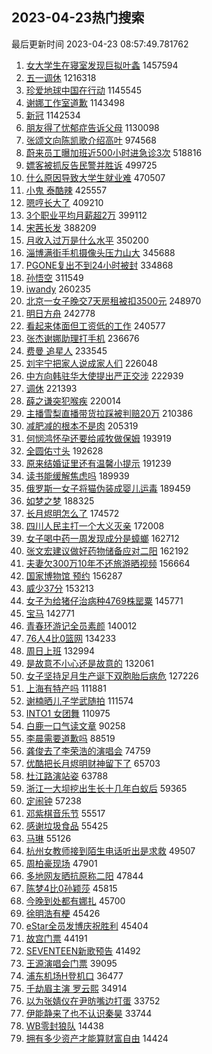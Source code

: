 ## 2023-04-23热门搜索 
最后更新时间 2023-04-23 08:57:49.781762 
1. [女大学生在寝室发现巨拟叶螽](https://s.weibo.com/weibo?q=%23%E5%A5%B3%E5%A4%A7%E5%AD%A6%E7%94%9F%E5%9C%A8%E5%AF%9D%E5%AE%A4%E5%8F%91%E7%8E%B0%E5%B7%A8%E6%8B%9F%E5%8F%B6%E8%9E%BD%23&t=31&band_rank=1&Refer=top) 1457594
1. [五一调休](https://s.weibo.com/weibo?q=%E4%BA%94%E4%B8%80%E8%B0%83%E4%BC%91&t=31&band_rank=2&Refer=top) 1216318
1. [珍爱地球中国在行动](https://s.weibo.com/weibo?q=%23%E7%8F%8D%E7%88%B1%E5%9C%B0%E7%90%83%E4%B8%AD%E5%9B%BD%E5%9C%A8%E8%A1%8C%E5%8A%A8%23&t=31&band_rank=3&Refer=top) 1145545
1. [谢娜工作室道歉](https://s.weibo.com/weibo?q=%23%E8%B0%A2%E5%A8%9C%E5%B7%A5%E4%BD%9C%E5%AE%A4%E9%81%93%E6%AD%89%23&t=31&band_rank=4&Refer=top) 1143498
1. [新冠](https://s.weibo.com/weibo?q=%E6%96%B0%E5%86%A0&t=31&band_rank=4&Refer=top) 1142534
1. [朋友得了忧郁症告诉父母](https://s.weibo.com/weibo?q=%E6%9C%8B%E5%8F%8B%E5%BE%97%E4%BA%86%E5%BF%A7%E9%83%81%E7%97%87%E5%91%8A%E8%AF%89%E7%88%B6%E6%AF%8D&t=31&band_rank=2&Refer=top) 1130098
1. [张颂文向陈凯歌介绍高叶](https://s.weibo.com/weibo?q=%23%E5%BC%A0%E9%A2%82%E6%96%87%E5%90%91%E9%99%88%E5%87%AF%E6%AD%8C%E4%BB%8B%E7%BB%8D%E9%AB%98%E5%8F%B6%23&t=31&band_rank=12&Refer=top) 974568
1. [蔚来员工曝加班近500小时进急诊3次](https://s.weibo.com/weibo?q=%23%E8%94%9A%E6%9D%A5%E5%91%98%E5%B7%A5%E6%9B%9D%E5%8A%A0%E7%8F%AD%E8%BF%91500%E5%B0%8F%E6%97%B6%E8%BF%9B%E6%80%A5%E8%AF%8A3%E6%AC%A1%23&t=31&band_rank=8&Refer=top) 518816
1. [嫖客被抓反告民警并胜诉](https://s.weibo.com/weibo?q=%23%E5%AB%96%E5%AE%A2%E8%A2%AB%E6%8A%93%E5%8F%8D%E5%91%8A%E6%B0%91%E8%AD%A6%E5%B9%B6%E8%83%9C%E8%AF%89%23&t=31&band_rank=1&Refer=top) 499725
1. [什么原因导致大学生就业难](https://s.weibo.com/weibo?q=%23%E4%BB%80%E4%B9%88%E5%8E%9F%E5%9B%A0%E5%AF%BC%E8%87%B4%E5%A4%A7%E5%AD%A6%E7%94%9F%E5%B0%B1%E4%B8%9A%E9%9A%BE%23&t=31&band_rank=9&Refer=top) 470507
1. [小鬼 泰酷辣](https://s.weibo.com/weibo?q=%E5%B0%8F%E9%AC%BC%20%E6%B3%B0%E9%85%B7%E8%BE%A3&t=31&band_rank=6&Refer=top) 425557
1. [嗯哼长大了](https://s.weibo.com/weibo?q=%E5%97%AF%E5%93%BC%E9%95%BF%E5%A4%A7%E4%BA%86&t=31&band_rank=11&Refer=top) 409210
1. [3个职业平均月薪超2万](https://s.weibo.com/weibo?q=%233%E4%B8%AA%E8%81%8C%E4%B8%9A%E5%B9%B3%E5%9D%87%E6%9C%88%E8%96%AA%E8%B6%852%E4%B8%87%23&t=31&band_rank=13&Refer=top) 399112
1. [宋茜长发](https://s.weibo.com/weibo?q=%E5%AE%8B%E8%8C%9C%E9%95%BF%E5%8F%91&t=31&band_rank=8&Refer=top) 388209
1. [月收入过万是什么水平](https://s.weibo.com/weibo?q=%23%E6%9C%88%E6%94%B6%E5%85%A5%E8%BF%87%E4%B8%87%E6%98%AF%E4%BB%80%E4%B9%88%E6%B0%B4%E5%B9%B3%23&t=31&band_rank=10&Refer=top) 350200
1. [淄博满街手机摄像头压力山大](https://s.weibo.com/weibo?q=%23%E6%B7%84%E5%8D%9A%E6%BB%A1%E8%A1%97%E6%89%8B%E6%9C%BA%E6%91%84%E5%83%8F%E5%A4%B4%E5%8E%8B%E5%8A%9B%E5%B1%B1%E5%A4%A7%23&t=31&band_rank=16&Refer=top) 345688
1. [PGONE复出不到24小时被封](https://s.weibo.com/weibo?q=%23PGONE%E5%A4%8D%E5%87%BA%E4%B8%8D%E5%88%B024%E5%B0%8F%E6%97%B6%E8%A2%AB%E5%B0%81%23&t=31&band_rank=5&Refer=top) 334868
1. [孙悟空](https://s.weibo.com/weibo?q=%E5%AD%99%E6%82%9F%E7%A9%BA&t=31&band_rank=17&Refer=top) 311549
1. [iwandy](https://s.weibo.com/weibo?q=iwandy&t=31&band_rank=18&Refer=top) 260235
1. [北京一女子晚交7天房租被扣3500元](https://s.weibo.com/weibo?q=%23%E5%8C%97%E4%BA%AC%E4%B8%80%E5%A5%B3%E5%AD%90%E6%99%9A%E4%BA%A47%E5%A4%A9%E6%88%BF%E7%A7%9F%E8%A2%AB%E6%89%A33500%E5%85%83%23&t=31&band_rank=19&Refer=top) 248970
1. [明日方舟](https://s.weibo.com/weibo?q=%E6%98%8E%E6%97%A5%E6%96%B9%E8%88%9F&t=31&band_rank=20&Refer=top) 242778
1. [看起来体面但工资低的工作](https://s.weibo.com/weibo?q=%23%E7%9C%8B%E8%B5%B7%E6%9D%A5%E4%BD%93%E9%9D%A2%E4%BD%86%E5%B7%A5%E8%B5%84%E4%BD%8E%E7%9A%84%E5%B7%A5%E4%BD%9C%23&t=31&band_rank=22&Refer=top) 240577
1. [张杰谢娜助理打手机](https://s.weibo.com/weibo?q=%23%E5%BC%A0%E6%9D%B0%E8%B0%A2%E5%A8%9C%E5%8A%A9%E7%90%86%E6%89%93%E6%89%8B%E6%9C%BA%23&t=31&band_rank=7&Refer=top) 236676
1. [费曼 追星人](https://s.weibo.com/weibo?q=%E8%B4%B9%E6%9B%BC%20%E8%BF%BD%E6%98%9F%E4%BA%BA&t=31&band_rank=22&Refer=top) 233545
1. [刘宇宁把家人说成家人们](https://s.weibo.com/weibo?q=%23%E5%88%98%E5%AE%87%E5%AE%81%E6%8A%8A%E5%AE%B6%E4%BA%BA%E8%AF%B4%E6%88%90%E5%AE%B6%E4%BA%BA%E4%BB%AC%23&t=31&band_rank=19&Refer=top) 226048
1. [中方向韩驻华大使提出严正交涉](https://s.weibo.com/weibo?q=%23%E4%B8%AD%E6%96%B9%E5%90%91%E9%9F%A9%E9%A9%BB%E5%8D%8E%E5%A4%A7%E4%BD%BF%E6%8F%90%E5%87%BA%E4%B8%A5%E6%AD%A3%E4%BA%A4%E6%B6%89%23&t=31&band_rank=24&Refer=top) 222939
1. [调休](https://s.weibo.com/weibo?q=%E8%B0%83%E4%BC%91&t=31&band_rank=45&Refer=top) 221393
1. [薛之谦突犯喉疾](https://s.weibo.com/weibo?q=%23%E8%96%9B%E4%B9%8B%E8%B0%A6%E7%AA%81%E7%8A%AF%E5%96%89%E7%96%BE%23&t=31&band_rank=21&Refer=top) 220014
1. [主播雪梨直播带货拉踩被判赔20万](https://s.weibo.com/weibo?q=%23%E4%B8%BB%E6%92%AD%E9%9B%AA%E6%A2%A8%E7%9B%B4%E6%92%AD%E5%B8%A6%E8%B4%A7%E6%8B%89%E8%B8%A9%E8%A2%AB%E5%88%A4%E8%B5%9420%E4%B8%87%23&t=31&band_rank=15&Refer=top) 210386
1. [减肥减的根本不是肉](https://s.weibo.com/weibo?q=%23%E5%87%8F%E8%82%A5%E5%87%8F%E7%9A%84%E6%A0%B9%E6%9C%AC%E4%B8%8D%E6%98%AF%E8%82%89%23&t=31&band_rank=26&Refer=top) 205319
1. [何悯鸿怀孕还要给戚牧做保姆](https://s.weibo.com/weibo?q=%23%E4%BD%95%E6%82%AF%E9%B8%BF%E6%80%80%E5%AD%95%E8%BF%98%E8%A6%81%E7%BB%99%E6%88%9A%E7%89%A7%E5%81%9A%E4%BF%9D%E5%A7%86%23&t=31&band_rank=20&Refer=top) 193919
1. [全圆佑寸头](https://s.weibo.com/weibo?q=%E5%85%A8%E5%9C%86%E4%BD%91%E5%AF%B8%E5%A4%B4&t=31&band_rank=30&Refer=top) 192628
1. [原来结婚证里还有温馨小提示](https://s.weibo.com/weibo?q=%23%E5%8E%9F%E6%9D%A5%E7%BB%93%E5%A9%9A%E8%AF%81%E9%87%8C%E8%BF%98%E6%9C%89%E6%B8%A9%E9%A6%A8%E5%B0%8F%E6%8F%90%E7%A4%BA%23&t=31&band_rank=31&Refer=top) 191239
1. [读书能缓解焦虑吗](https://s.weibo.com/weibo?q=%23%E8%AF%BB%E4%B9%A6%E8%83%BD%E7%BC%93%E8%A7%A3%E7%84%A6%E8%99%91%E5%90%97%23&t=31&band_rank=32&Refer=top) 189939
1. [俄罗斯一女子将猫伪装成婴儿运毒](https://s.weibo.com/weibo?q=%23%E4%BF%84%E7%BD%97%E6%96%AF%E4%B8%80%E5%A5%B3%E5%AD%90%E5%B0%86%E7%8C%AB%E4%BC%AA%E8%A3%85%E6%88%90%E5%A9%B4%E5%84%BF%E8%BF%90%E6%AF%92%23&t=31&band_rank=33&Refer=top) 189459
1. [如梦之梦](https://s.weibo.com/weibo?q=%E5%A6%82%E6%A2%A6%E4%B9%8B%E6%A2%A6&t=31&band_rank=34&Refer=top) 188325
1. [长月烬明怎么了](https://s.weibo.com/weibo?q=%23%E9%95%BF%E6%9C%88%E7%83%AC%E6%98%8E%E6%80%8E%E4%B9%88%E4%BA%86%23&t=31&band_rank=9&Refer=top) 174572
1. [四川人民主打一个大义灭亲](https://s.weibo.com/weibo?q=%E5%9B%9B%E5%B7%9D%E4%BA%BA%E6%B0%91%E4%B8%BB%E6%89%93%E4%B8%80%E4%B8%AA%E5%A4%A7%E4%B9%89%E7%81%AD%E4%BA%B2&t=31&band_rank=25&Refer=top) 172008
1. [女子喝中药一周发现成分是蟑螂](https://s.weibo.com/weibo?q=%23%E5%A5%B3%E5%AD%90%E5%96%9D%E4%B8%AD%E8%8D%AF%E4%B8%80%E5%91%A8%E5%8F%91%E7%8E%B0%E6%88%90%E5%88%86%E6%98%AF%E8%9F%91%E8%9E%82%23&t=31&band_rank=14&Refer=top) 162712
1. [张文宏建议做好药物储备应对二阳](https://s.weibo.com/weibo?q=%23%E5%BC%A0%E6%96%87%E5%AE%8F%E5%BB%BA%E8%AE%AE%E5%81%9A%E5%A5%BD%E8%8D%AF%E7%89%A9%E5%82%A8%E5%A4%87%E5%BA%94%E5%AF%B9%E4%BA%8C%E9%98%B3%23&t=31&band_rank=37&Refer=top) 162192
1. [夫妻欠300万10年不还旅游晒视频](https://s.weibo.com/weibo?q=%23%E5%A4%AB%E5%A6%BB%E6%AC%A0300%E4%B8%8710%E5%B9%B4%E4%B8%8D%E8%BF%98%E6%97%85%E6%B8%B8%E6%99%92%E8%A7%86%E9%A2%91%23&t=31&band_rank=17&Refer=top) 156664
1. [国家博物馆 预约](https://s.weibo.com/weibo?q=%E5%9B%BD%E5%AE%B6%E5%8D%9A%E7%89%A9%E9%A6%86%20%E9%A2%84%E7%BA%A6&t=31&band_rank=40&Refer=top) 156287
1. [威少37分](https://s.weibo.com/weibo?q=%23%E5%A8%81%E5%B0%9137%E5%88%86%23&t=31&band_rank=41&Refer=top) 153213
1. [女子为给猪仔治病种4769株罂粟](https://s.weibo.com/weibo?q=%23%E5%A5%B3%E5%AD%90%E4%B8%BA%E7%BB%99%E7%8C%AA%E4%BB%94%E6%B2%BB%E7%97%85%E7%A7%8D4769%E6%A0%AA%E7%BD%82%E7%B2%9F%23&t=31&band_rank=15&Refer=top) 145771
1. [宝马](https://s.weibo.com/weibo?q=%E5%AE%9D%E9%A9%AC&t=31&band_rank=43&Refer=top) 142771
1. [青春环游记全员素颜](https://s.weibo.com/weibo?q=%23%E9%9D%92%E6%98%A5%E7%8E%AF%E6%B8%B8%E8%AE%B0%E5%85%A8%E5%91%98%E7%B4%A0%E9%A2%9C%23&t=31&band_rank=36&Refer=top) 140012
1. [76人4比0篮网](https://s.weibo.com/weibo?q=%2376%E4%BA%BA4%E6%AF%940%E7%AF%AE%E7%BD%91%23&t=31&band_rank=45&Refer=top) 134233
1. [周日上班](https://s.weibo.com/weibo?q=%E5%91%A8%E6%97%A5%E4%B8%8A%E7%8F%AD&t=31&band_rank=46&Refer=top) 132994
1. [是故意不小心还是故意的](https://s.weibo.com/weibo?q=%23%E6%98%AF%E6%95%85%E6%84%8F%E4%B8%8D%E5%B0%8F%E5%BF%83%E8%BF%98%E6%98%AF%E6%95%85%E6%84%8F%E7%9A%84%23&t=31&band_rank=24&Refer=top) 132061
1. [女子坚持足月生产诞下双胞胎后病危](https://s.weibo.com/weibo?q=%23%E5%A5%B3%E5%AD%90%E5%9D%9A%E6%8C%81%E8%B6%B3%E6%9C%88%E7%94%9F%E4%BA%A7%E8%AF%9E%E4%B8%8B%E5%8F%8C%E8%83%9E%E8%83%8E%E5%90%8E%E7%97%85%E5%8D%B1%23&t=31&band_rank=27&Refer=top) 127226
1. [上海有特产吗](https://s.weibo.com/weibo?q=%23%E4%B8%8A%E6%B5%B7%E6%9C%89%E7%89%B9%E4%BA%A7%E5%90%97%23&t=31&band_rank=49&Refer=top) 111881
1. [谢楠晒儿子学武随拍](https://s.weibo.com/weibo?q=%23%E8%B0%A2%E6%A5%A0%E6%99%92%E5%84%BF%E5%AD%90%E5%AD%A6%E6%AD%A6%E9%9A%8F%E6%8B%8D%23&t=31&band_rank=50&Refer=top) 111574
1. [INTO1 女团舞](https://s.weibo.com/weibo?q=INTO1%20%E5%A5%B3%E5%9B%A2%E8%88%9E&t=31&band_rank=13&Refer=top) 110975
1. [白鹿一口气读文章](https://s.weibo.com/weibo?q=%23%E7%99%BD%E9%B9%BF%E4%B8%80%E5%8F%A3%E6%B0%94%E8%AF%BB%E6%96%87%E7%AB%A0%23&t=31&band_rank=16&Refer=top) 90258
1. [李晨需要道歉吗](https://s.weibo.com/weibo?q=%23%E6%9D%8E%E6%99%A8%E9%9C%80%E8%A6%81%E9%81%93%E6%AD%89%E5%90%97%23&t=31&band_rank=18&Refer=top) 88519
1. [龚俊去了李荣浩的演唱会](https://s.weibo.com/weibo?q=%23%E9%BE%9A%E4%BF%8A%E5%8E%BB%E4%BA%86%E6%9D%8E%E8%8D%A3%E6%B5%A9%E7%9A%84%E6%BC%94%E5%94%B1%E4%BC%9A%23&t=31&band_rank=23&Refer=top) 74759
1. [优酷把长月烬明财神留下了](https://s.weibo.com/weibo?q=%23%E4%BC%98%E9%85%B7%E6%8A%8A%E9%95%BF%E6%9C%88%E7%83%AC%E6%98%8E%E8%B4%A2%E7%A5%9E%E7%95%99%E4%B8%8B%E4%BA%86%23&t=31&band_rank=28&Refer=top) 65703
1. [杜江路演站姿](https://s.weibo.com/weibo?q=%23%E6%9D%9C%E6%B1%9F%E8%B7%AF%E6%BC%94%E7%AB%99%E5%A7%BF%23&t=31&band_rank=29&Refer=top) 63788
1. [浙江一大坝挖出生长十几年白蚁后](https://s.weibo.com/weibo?q=%23%E6%B5%99%E6%B1%9F%E4%B8%80%E5%A4%A7%E5%9D%9D%E6%8C%96%E5%87%BA%E7%94%9F%E9%95%BF%E5%8D%81%E5%87%A0%E5%B9%B4%E7%99%BD%E8%9A%81%E5%90%8E%23&t=31&band_rank=30&Refer=top) 59365
1. [定闹钟](https://s.weibo.com/weibo?q=%E5%AE%9A%E9%97%B9%E9%92%9F&t=31&band_rank=31&Refer=top) 57238
1. [邓紫棋音乐节](https://s.weibo.com/weibo?q=%E9%82%93%E7%B4%AB%E6%A3%8B%E9%9F%B3%E4%B9%90%E8%8A%82&t=31&band_rank=32&Refer=top) 55517
1. [感谢垃圾食品](https://s.weibo.com/weibo?q=%E6%84%9F%E8%B0%A2%E5%9E%83%E5%9C%BE%E9%A3%9F%E5%93%81&t=31&band_rank=33&Refer=top) 55425
1. [马琳](https://s.weibo.com/weibo?q=%E9%A9%AC%E7%90%B3&t=31&band_rank=34&Refer=top) 55126
1. [杭州女教师接到陌生电话听出是求救](https://s.weibo.com/weibo?q=%23%E6%9D%AD%E5%B7%9E%E5%A5%B3%E6%95%99%E5%B8%88%E6%8E%A5%E5%88%B0%E9%99%8C%E7%94%9F%E7%94%B5%E8%AF%9D%E5%90%AC%E5%87%BA%E6%98%AF%E6%B1%82%E6%95%91%23&t=31&band_rank=35&Refer=top) 49507
1. [周柏豪现场](https://s.weibo.com/weibo?q=%E5%91%A8%E6%9F%8F%E8%B1%AA%E7%8E%B0%E5%9C%BA&t=31&band_rank=38&Refer=top) 47901
1. [多地网友晒抗原称二阳](https://s.weibo.com/weibo?q=%23%E5%A4%9A%E5%9C%B0%E7%BD%91%E5%8F%8B%E6%99%92%E6%8A%97%E5%8E%9F%E7%A7%B0%E4%BA%8C%E9%98%B3%23&t=31&band_rank=39&Refer=top) 47844
1. [陈梦4比0孙颖莎](https://s.weibo.com/weibo?q=%23%E9%99%88%E6%A2%A64%E6%AF%940%E5%AD%99%E9%A2%96%E8%8E%8E%23&t=31&band_rank=40&Refer=top) 45815
1. [今晚到处都有娜扎](https://s.weibo.com/weibo?q=%23%E4%BB%8A%E6%99%9A%E5%88%B0%E5%A4%84%E9%83%BD%E6%9C%89%E5%A8%9C%E6%89%8E%23&t=31&band_rank=41&Refer=top) 45700
1. [徐明浩有梗](https://s.weibo.com/weibo?q=%E5%BE%90%E6%98%8E%E6%B5%A9%E6%9C%89%E6%A2%97&t=31&band_rank=42&Refer=top) 45426
1. [eStar全员发博庆祝胜利](https://s.weibo.com/weibo?q=%23eStar%E5%85%A8%E5%91%98%E5%8F%91%E5%8D%9A%E5%BA%86%E7%A5%9D%E8%83%9C%E5%88%A9%23&t=31&band_rank=43&Refer=top) 45404
1. [故宫门票](https://s.weibo.com/weibo?q=%E6%95%85%E5%AE%AB%E9%97%A8%E7%A5%A8&t=31&band_rank=44&Refer=top) 44191
1. [SEVENTEEN新歌预告](https://s.weibo.com/weibo?q=SEVENTEEN%E6%96%B0%E6%AD%8C%E9%A2%84%E5%91%8A&t=31&band_rank=46&Refer=top) 41492
1. [王源演唱会门票](https://s.weibo.com/weibo?q=%E7%8E%8B%E6%BA%90%E6%BC%94%E5%94%B1%E4%BC%9A%E9%97%A8%E7%A5%A8&t=31&band_rank=47&Refer=top) 39095
1. [浦东机场H登机口](https://s.weibo.com/weibo?q=%23%E6%B5%A6%E4%B8%9C%E6%9C%BA%E5%9C%BAH%E7%99%BB%E6%9C%BA%E5%8F%A3%23&t=31&band_rank=12&Refer=top) 36477
1. [千劫眉主演 罗云熙](https://s.weibo.com/weibo?q=%E5%8D%83%E5%8A%AB%E7%9C%89%E4%B8%BB%E6%BC%94%20%E7%BD%97%E4%BA%91%E7%86%99&t=31&band_rank=48&Refer=top) 34914
1. [以为张婧仪在尹昉嘴边打蛋](https://s.weibo.com/weibo?q=%23%E4%BB%A5%E4%B8%BA%E5%BC%A0%E5%A9%A7%E4%BB%AA%E5%9C%A8%E5%B0%B9%E6%98%89%E5%98%B4%E8%BE%B9%E6%89%93%E8%9B%8B%23&t=31&band_rank=49&Refer=top) 33752
1. [伊能静来了也不认识秦昊](https://s.weibo.com/weibo?q=%23%E4%BC%8A%E8%83%BD%E9%9D%99%E6%9D%A5%E4%BA%86%E4%B9%9F%E4%B8%8D%E8%AE%A4%E8%AF%86%E7%A7%A6%E6%98%8A%23&t=31&band_rank=50&Refer=top) 33744
1. [WB零封狼队](https://s.weibo.com/weibo?q=%23WB%E9%9B%B6%E5%B0%81%E7%8B%BC%E9%98%9F%23&t=31&band_rank=43&Refer=top) 14438
1. [拥有多少资产才能算财富自由](https://s.weibo.com/weibo?q=%23%E6%8B%A5%E6%9C%89%E5%A4%9A%E5%B0%91%E8%B5%84%E4%BA%A7%E6%89%8D%E8%83%BD%E7%AE%97%E8%B4%A2%E5%AF%8C%E8%87%AA%E7%94%B1%23&t=31&band_rank=45&Refer=top) 14424
